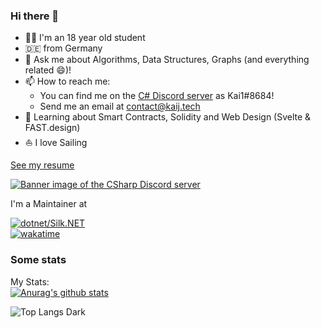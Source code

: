 ### Hi there 👋
- 👨‍🎓 I'm an 18 year old student
- 🇩🇪 from Germany
- 💬 Ask me about Algorithms, Data Structures, Graphs (and everything related 😄)!
- 📫 How to reach me:
  - You can find me on the [C# Discord server](http://aka.ms/csharp-discord) as Kai1#8684!
  - Send me an email at [contact@kaij.tech](mailto:contact@kaij.tech)
- 📖 Learning about Smart Contracts, Solidity and Web Design (Svelte & FAST.design)
- ⛵ I love Sailing

[See my resume](https://registry.jsonresume.org/HurricanKai)

<a href="http://aka.ms/csharp-discord"><img src="https://discordapp.com/api/guilds/143867839282020352/widget.png?style=banner2" alt="Banner image of the CSharp Discord server"/></a>


I'm a Maintainer at


[![dotnet/Silk.NET](https://github-readme-stats.vercel.app/api/pin/?username=dotnet&repo=Silk.NET&show_icons=true&show_owner=true&theme=dark)](https://github.com/dotnet/Silk.NET)<br/>
[![wakatime](https://wakatime.com/badge/user/52e2ed40-883a-444e-abb0-d6b6c489f1f6/project/b081d9ac-e31d-4b28-a6ee-0a7a5a10d913.svg)](https://wakatime.com/badge/user/52e2ed40-883a-444e-abb0-d6b6c489f1f6/project/b081d9ac-e31d-4b28-a6ee-0a7a5a10d913)

### Some stats
My Stats:<br>
[![Anurag's github stats](https://github-readme-stats.vercel.app/api?username=HurricanKai&show_icons=true&theme=dark)](https://github.com/anuraghazra/github-readme-stats)

<!--![Top Langs Light](https://wakatime.com/share/@52e2ed40-883a-444e-abb0-d6b6c489f1f6/7130ddc1-b139-4c0e-9de3-d2961118678d.png#gh-light-mode-only)-->
![Top Langs Dark](https://wakatime.com/share/@52e2ed40-883a-444e-abb0-d6b6c489f1f6/7a4fcc57-f3e9-45e6-96d0-bb84a77d8f67.png#gh-dark-mode-only)
